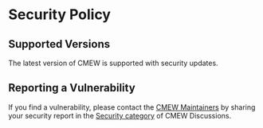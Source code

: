 # Security Policy

## Supported Versions

The latest version of CMEW is supported with security updates.

## Reporting a Vulnerability

If you find a vulnerability, please contact the [CMEW Maintainers]
by sharing your security report in the [Security category] of CMEW Discussions.

[CMEW Maintainers]: https://github.com/MetOffice/CMEW?tab=readme-ov-file#maintainers
[Security category]: https://github.com/MetOffice/CMEW/discussions/categories/security
